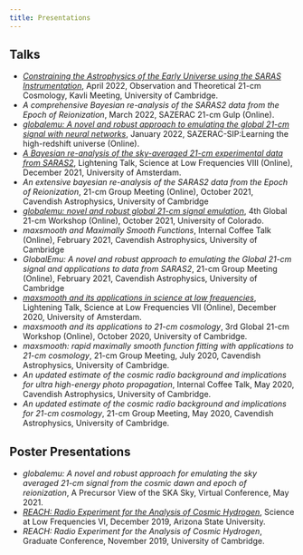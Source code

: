 ```yaml
---
title: Presentations
---
```


## Talks
- [*Constraining the Astrophysics of the Early Universe using the SARAS Instrumentation*](https://www.kicc.cam.ac.uk/events/kavli-science-themed-meetings/observational-and-theoretical-21-cm-cosmology), April 2022,
Observation and Theoretical 21-cm Cosmology, Kavli Meeting, University of Cambridge.
- *A comprehensive Bayesian re-analysis of the SARAS2 data from the Epoch of Reionization*, March 2022,
SAZERAC 21-cm Gulp (Online).
- [*globalemu: A novel and robust approach to emulating the global 21-cm signal with neural networks*](https://www.youtube.com/watch?v=BFwia93NuAc&list=PLp95u5tgS_YUkFaLATBQpLajJzO5ljN5u&index=6), January 2022, SAZERAC-SIP:Learning the high-redshift universe (Online).
- [*A Bayesian re-analysis of the sky-averaged 21-cm experimental data
from SARAS2*](https://www.youtube.com/watch?v=93KCp7rHcGA&list=PLZL7YmXBBHPDCyNfJcWwP78GgacY_Og4E&index=23),
Lightening Talk, Science at Low Frequencies VIII (Online), December 2021, University of Amsterdam.
- *An extensive bayesian re-analysis of the SARAS2 data from the Epoch of Reionization*,
21-cm Group Meeting (Online), October 2021, Cavendish Astrophysics, University of Cambridge
- [*globalemu: novel and robust global 21-cm signal
emulation*](https://www.youtube.com/watch?v=862NuVyF33k&list=PLF7c7ri2hrnGlwbn4JLc0PWbncSeARdTP&index=4),
4th Global 21-cm Workshop (Online), October 2021, University of Colorado.
- *maxsmooth and Maximally Smooth Functions*, Internal Coffee Talk (Online),
February 2021, Cavendish Astrophysics, University of Cambridge
- *GlobalEmu: A novel and robust approach to emulating the Global 21-cm
signal and applications to data from SARAS2*, 21-cm Group Meeting (Online), February 2021,
Cavendish Astrophysics, University of Cambridge
- [*maxsmooth and its applications in science at low frequencies*](https://www.youtube.com/watch?v=Yw6_IInwTNE),
Lightening Talk, Science at Low Frequencies VII (Online), December 2020,
University of Amsterdam.
- *maxsmooth and its applications to 21-cm cosmology*,
3rd Global 21-cm Workshop (Online), October 2020, University of Cambridge.
- *maxsmooth: rapid maximally smooth function fitting with applications
to 21-cm cosmology*, 21-cm Group Meeting, July 2020,
Cavendish Astrophysics, University of Cambridge.
- *An updated estimate of the cosmic radio background and implications
for ultra high-energy photo propagation*, Internal Coffee Talk,
May 2020, Cavendish Astrophysics, University of Cambridge.
- *An updated estimate of the cosmic radio background and implications
for 21-cm cosmology*, 21-cm Group Meeting,
May 2020, Cavendish Astrophysics, University of Cambridge.

## Poster Presentations
- *globalemu:  A novel and robust approach for emulating the sky averaged 21-cm
signal  from  the  cosmic  dawn  and  epoch  of  reionization*, A Precursor View
of the SKA Sky, Virtual Conference, May 2021.
- [*REACH: Radio Experiment for the Analysis of Cosmic Hydrogen*](https://drive.google.com/file/d/1dvgumyu4cXxXqoYxikU3DKOa4u_gpGzn/view'),
Science at Low Frequencies VI, December 2019, Arizona State University.
- *REACH: Radio Experiment for the Analysis of Cosmic Hydrogen*,
Graduate Conference, November 2019, University of Cambridge.
